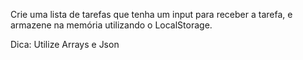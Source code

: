 ​Crie uma lista de tarefas que tenha um input para receber a tarefa, e armazene na memória utilizando o LocalStorage.

Dica: Utilize Arrays e Json